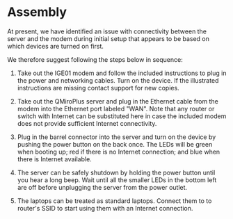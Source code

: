 # Assembly

At present, we have identified an issue with connectivity between the server and the modem during initial setup that appears to be based on which devices are turned on first.

We therefore suggest following the steps below in sequence:

1. Take out the IGE01 modem and follow the included instructions to plug in the power and networking cables. Turn on the device. If the illustrated instructions are missing contact support for new copies.

1. Take out the QMiroPlus server and plug in the Ethernet cable from the modem into the Ethernet port labeled "WAN". Note that any router or switch with Internet can be substituted here in case the included modem does not provide sufficient Internet connectivity.

1. Plug in the barrel connector into the server and turn on the device by pushing the power button on the back once. The LEDs will be green when booting up; red if there is no Internet connection; and blue when there is Internet available.

1. The server can be safely shutdown by holding the power button until you hear a long beep. Wait until all the smaller LEDs in the bottom left are off before unplugging the server from the power outlet.

1. The laptops can be treated as standard laptops. Connect them to to router's SSID to start using them with an Internet connection.
